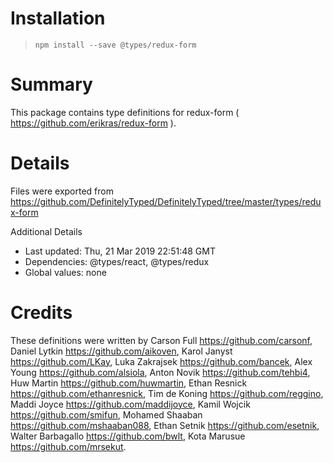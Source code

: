 # Installation
> `npm install --save @types/redux-form`

# Summary
This package contains type definitions for redux-form ( https://github.com/erikras/redux-form ).

# Details
Files were exported from https://github.com/DefinitelyTyped/DefinitelyTyped/tree/master/types/redux-form

Additional Details
 * Last updated: Thu, 21 Mar 2019 22:51:48 GMT
 * Dependencies: @types/react, @types/redux
 * Global values: none

# Credits
These definitions were written by Carson Full <https://github.com/carsonf>, Daniel Lytkin <https://github.com/aikoven>, Karol Janyst <https://github.com/LKay>, Luka Zakrajsek <https://github.com/bancek>, Alex Young <https://github.com/alsiola>, Anton Novik <https://github.com/tehbi4>, Huw Martin <https://github.com/huwmartin>, Ethan Resnick <https://github.com/ethanresnick>, Tim de Koning <https://github.com/reggino>, Maddi Joyce <https://github.com/maddijoyce>, Kamil Wojcik <https://github.com/smifun>, Mohamed Shaaban <https://github.com/mshaaban088>, Ethan Setnik <https://github.com/esetnik>, Walter Barbagallo <https://github.com/bwlt>, Kota Marusue <https://github.com/mrsekut>.
